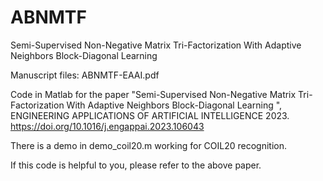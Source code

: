 # ABNMTF
Semi-Supervised Non-Negative Matrix Tri-Factorization With Adaptive Neighbors Block-Diagonal Learning

Manuscript files: ABNMTF-EAAI.pdf

Code in Matlab for the paper "Semi-Supervised Non-Negative Matrix Tri-Factorization With Adaptive Neighbors Block-Diagonal Learning
", ENGINEERING APPLICATIONS OF ARTIFICIAL INTELLIGENCE 2023.  https://doi.org/10.1016/j.engappai.2023.106043

There is a demo in demo_coil20.m working for COIL20 recognition.

If this code is helpful to you, please refer to the above paper.
